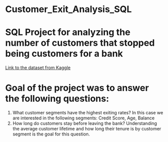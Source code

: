 # Customer_Exit_Analysis_SQL

# SQL Project for analyzing the number of customers that stopped being customers for a bank
[Link to the dataset from Kaggle](https://www.kaggle.com/datasets/shubh0799/churn-modelling)

# Goal of the project was to answer the following questions:
1. What customer segments have the highest exiting rates? In this case we are interested in the following segments: Credit Score, Age, Balance
2. How long do customers stay before leaving the bank? Understanding the average customer lifetime and how long their tenure is by customer segment is the goal for this question.


